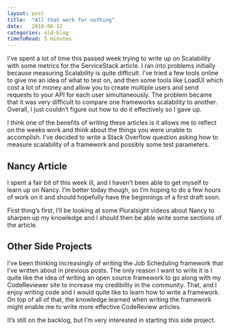 ```yaml
---
layout: post
title:  "All that work for nothing"
date:   2016-06-12
categories: old-blog
timeToRead: 5 minutes
---
```

I've spent a lot of time this passed week trying to write up on Scalability with some metrics for the ServiceStack article.  I ran into problems initially because measuring Scalability is quite difficult.  I’ve tried a few tools online to give me an idea of what to test on, and then some tools like LoadUI which cost a lot of money and allow you to create multiple users and send requests to your API for each user simultaneously.  The problem became that it was very difficult to compare one frameworks scalability to another.  Overall, I just couldn’t figure out how to do it effectively so I gave up.

I think one of the benefits of writing these articles is it allows me to reflect on the weeks work and think about the things you were unable to accomplish.  I’ve decided to write a Stack Overflow question asking how to measure scalability of a framework and possibly some test parameters.

## Nancy Article
I spent a fair bit of this week ill, and I haven’t been able to get myself to learn up on Nancy.  I’m better today though, so I’m hoping to do a few hours of work on it and should hopefully have the beginnings of a first draft soon.

First thing’s first, I’ll be looking at some Pluralsight videos about Nancy to sharpen up my knowledge and I should then be able write some sections of the article.

## Other Side Projects
I’ve been thinking increasingly of writing the Job Scheduling framework that I’ve written about in previous posts.  The only reason I want to write it is I quite like the idea of writing an open source framework to go along with my CodeReviewer site to increase my credibility in the community.  That, and I enjoy writing code and I would quite like to learn how to write a framework.  On top of all of that, the knowledge learned when writing the framework might enable me to write more effective CodeReview articles.

It’s still on the backlog, but I’m very interested in starting this side project.

